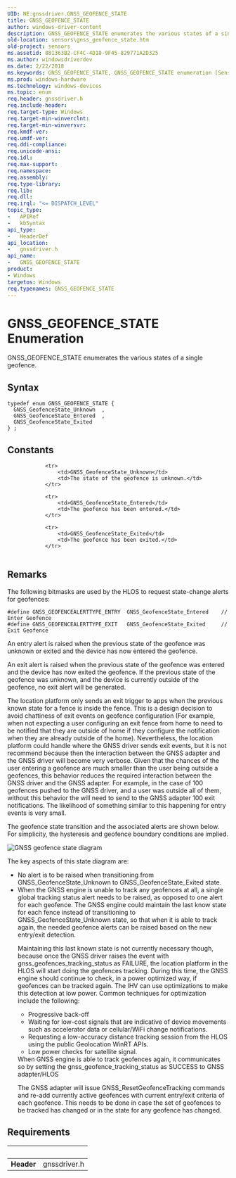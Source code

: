 ```yaml
---
UID: NE:gnssdriver.GNSS_GEOFENCE_STATE
title: GNSS_GEOFENCE_STATE
author: windows-driver-content
description: GNSS_GEOFENCE_STATE enumerates the various states of a single geofence.
old-location: sensors\gnss_geofence_state.htm
old-project: sensors
ms.assetid: 881363B2-CF4C-4D18-9F45-829771A2D325
ms.author: windowsdriverdev
ms.date: 2/22/2018
ms.keywords: GNSS_GEOFENCE_STATE, GNSS_GEOFENCE_STATE enumeration [Sensor Devices], GNSS_GeofenceState_Entered, GNSS_GeofenceState_Exited, GNSS_GeofenceState_Unknown, gnssdriver/GNSS_GEOFENCE_STATE, gnssdriver/GNSS_GeofenceState_Entered, gnssdriver/GNSS_GeofenceState_Exited, gnssdriver/GNSS_GeofenceState_Unknown, sensors.gnss_geofence_state
ms.prod: windows-hardware
ms.technology: windows-devices
ms.topic: enum
req.header: gnssdriver.h
req.include-header: 
req.target-type: Windows
req.target-min-winverclnt: 
req.target-min-winversvr: 
req.kmdf-ver: 
req.umdf-ver: 
req.ddi-compliance: 
req.unicode-ansi: 
req.idl: 
req.max-support: 
req.namespace: 
req.assembly: 
req.type-library: 
req.lib: 
req.dll: 
req.irql: "<= DISPATCH_LEVEL"
topic_type:
-	APIRef
-	kbSyntax
api_type:
-	HeaderDef
api_location:
-	gnssdriver.h
api_name:
-	GNSS_GEOFENCE_STATE
product:
- Windows
targetos: Windows
req.typenames: GNSS_GEOFENCE_STATE
---
```


# GNSS_GEOFENCE_STATE Enumeration
GNSS_GEOFENCE_STATE enumerates the various states of a single geofence.

## Syntax
```
typedef enum GNSS_GEOFENCE_STATE {
  GNSS_GeofenceState_Unknown  ,
  GNSS_GeofenceState_Entered  ,
  GNSS_GeofenceState_Exited
} ;
```

## Constants

<table>
            
                <tr>
                    <td>GNSS_GeofenceState_Unknown</td>
                    <td>The state of the geofence is unknown.</td>
                </tr>
            
                <tr>
                    <td>GNSS_GeofenceState_Entered</td>
                    <td>The geofence has been entered.</td>
                </tr>
            
                <tr>
                    <td>GNSS_GeofenceState_Exited</td>
                    <td>The geofence has been exited.</td>
                </tr>
</table>

## Remarks

The following bitmasks are used by the HLOS to request state-change alerts for geofences:

<pre class="syntax" xml:space="preserve"><code>#define GNSS_GEOFENCEALERTTYPE_ENTRY  GNSS_GeofenceState_Entered    // Enter Geofence
#define GNSS_GEOFENCEALERTTYPE_EXIT   GNSS_GeofenceState_Exited     // Exit Geofence
</code></pre>
An entry alert is raised when the previous state of the geofence was unknown or exited and the device has now entered the geofence.

An exit alert is raised when the previous state of the geofence was entered and the device has now exited the geofence. If the previous state of the geofence was unknown, and the device is currently outside of the geofence, no exit alert will be generated.

The location platform only sends an exit trigger to apps when the previous known state for a fence is inside the fence. This is a design decision to avoid chattiness of exit events on geofence configuration (For example, when not expecting a user configuring an exit fence from home to need to be notified that they are outside of home if they configure the notification when they are already outside of the home). Nevertheless, the location platform could handle where the GNSS driver sends exit events, but it is not recommend because then the interaction between the GNSS adapter and the GNSS driver will become very verbose. Given that the chances of the user entering a geofence are much smaller than the user being outside a geofences, this behavior reduces the required interaction between the GNSS driver and the GNSS adapter. For example, in the  case of 100 geofences pushed to the GNSS driver, and a user was outside all of them, without this behavior the will need to send to the GNSS adapter 100 exit notifications. The likelihood of something similar to this happening for entry events is very small.

The geofence state transition and the associated alerts are shown below. For simplicity, the hysteresis and geofence boundary conditions are implied.

![GNSS geofence state diagram](images/geofence-entry-exit.png)

The key aspects of this state diagram are:

<ul>
<li>
No alert is to be raised when transitioning from GNSS_GeofenceState_Unknown to GNSS_GeofenceState_Exited state.

</li>
<li>
When the GNSS engine is unable to track any geofences at all, a single global tracking status alert needs to be raised, as opposed to one alert for each geofence. The GNSS engine could maintain the last know state for each fence instead of transitioning to GNSS_GeofenceState_Unknown state, so that when it is able to track again, the needed geofence alerts can be raised based on the new entry/exit detection. 

Maintaining this last known state is not currently necessary though, because once the GNSS driver raises the event with gnss_geofences_tracking_status as FAILURE, the location platform in the HLOS will start doing the geofences tracking. During this time, the GNSS engine should continue to check, in a power optimized way, if geofences can be tracked again. The IHV can use optimizations to make this detection at low power. Common techniques for optimization include the following:

<ul>
<li>
Progressive back-off

</li>
<li>
Waiting for low-cost signals that are indicative of device movements such as accelerator data or cellular/WiFi change notifications.

</li>
<li>
Requesting a low-accuracy distance tracking session from the HLOS using the public Geolocation WinRT APIs.

</li>
<li>
Low power checks for satellite signal.

</li>
</ul>
When GNSS engine is able to track geofences again, it communicates so by setting the gnss_geofence_tracking_status as SUCCESS to GNSS adapter/HLOS

The GNSS adapter will issue GNSS_ResetGeofenceTracking commands and re-add currently active geofences with current entry/exit criteria of each geofence. This needs to be done in case the set of geofences to be tracked has changed or in the state for any geofence has changed. 

</li>
</ul>

## Requirements
| &nbsp; | &nbsp; |
| ---- |:---- |
| **Header** | gnssdriver.h |